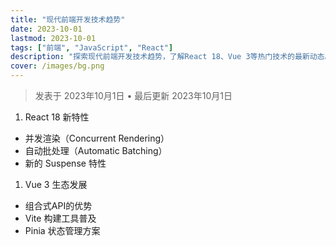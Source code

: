 ```yaml
---
title: "现代前端开发技术趋势"
date: 2023-10-01
lastmod: 2023-10-01
tags: ["前端", "JavaScript", "React"]
description: "探索现代前端开发技术趋势，了解React 18、Vue 3等热门技术的最新动态。"
cover: /images/bg.png
---
```

> 发表于 2023年10月1日 • 最后更新 2023年10月1日

1. React 18 新特性
- 并发渲染（Concurrent Rendering）
- 自动批处理（Automatic Batching）
- 新的 Suspense 特性

1. Vue 3 生态发展    
- 组合式API的优势
- Vite 构建工具普及
- Pinia 状态管理方案
